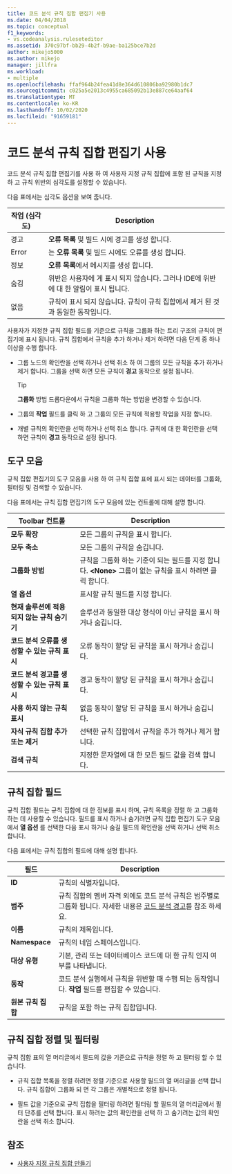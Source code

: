 ```yaml
---
title: 코드 분석 규칙 집합 편집기 사용
ms.date: 04/04/2018
ms.topic: conceptual
f1_keywords:
- vs.codeanalysis.ruleseteditor
ms.assetid: 370c97bf-bb29-4b2f-b9ae-ba125bce7b2d
author: mikejo5000
ms.author: mikejo
manager: jillfra
ms.workload:
- multiple
ms.openlocfilehash: ffaf964b24fea41d8e364d610806ba92980b1dc7
ms.sourcegitcommit: c025a5e2013c4955ca685092b13e887ce64aaf64
ms.translationtype: MT
ms.contentlocale: ko-KR
ms.lasthandoff: 10/02/2020
ms.locfileid: "91659181"
---
```

# <a name="use-the-code-analysis-rule-set-editor"></a>코드 분석 규칙 집합 편집기 사용

코드 분석 규칙 집합 편집기를 사용 하 여 사용자 지정 규칙 집합에 포함 된 규칙을 지정 하 고 규칙 위반의 심각도를 설정할 수 있습니다.

다음 표에서는 심각도 옵션을 보여 줍니다.

|작업 (심각도)|Description|
|-|-|
|경고|**오류 목록** 및 빌드 시에 경고를 생성 합니다.|
|Error|는 **오류 목록** 및 빌드 시에도 오류를 생성 합니다.|
|정보|**오류 목록**에서 메시지를 생성 합니다.|
|숨김|위반은 사용자에 게 표시 되지 않습니다. 그러나 IDE에 위반에 대 한 알림이 표시 됩니다.|
|없음|규칙이 표시 되지 않습니다. 규칙이 규칙 집합에서 제거 된 것과 동일한 동작입니다.|

사용자가 지정한 규칙 집합 필드를 기준으로 규칙을 그룹화 하는 트리 구조의 규칙이 편집기에 표시 됩니다. 규칙 집합에서 규칙을 추가 하거나 제거 하려면 다음 단계 중 하나 이상을 수행 합니다.

- 그룹 노드의 확인란을 선택 하거나 선택 취소 하 여 그룹의 모든 규칙을 추가 하거나 제거 합니다. 그룹을 선택 하면 모든 규칙이 **경고** 동작으로 설정 됩니다.

   > [!TIP]
   > **그룹화** 방법 드롭다운에서 규칙을 그룹화 하는 방법을 변경할 수 있습니다.

- 그룹의 **작업** 필드를 클릭 하 고 그룹의 모든 규칙에 적용할 작업을 지정 합니다.

- 개별 규칙의 확인란을 선택 하거나 선택 취소 합니다. 규칙에 대 한 확인란을 선택 하면 규칙이 **경고** 동작으로 설정 됩니다.

## <a name="toolbar"></a>도구 모음

규칙 집합 편집기의 도구 모음을 사용 하 여 규칙 집합 표에 표시 되는 데이터를 그룹화, 필터링 및 검색할 수 있습니다.

다음 표에서는 규칙 집합 편집기의 도구 모음에 있는 컨트롤에 대해 설명 합니다.

|Toolbar 컨트롤|Description|
|---------------------|-----------------|
|**모두 확장**|모든 그룹의 규칙을 표시 합니다.|
|**모두 축소**|모든 그룹의 규칙을 숨깁니다.|
|**그룹화 방법**|규칙을 그룹화 하는 기준이 되는 필드를 지정 합니다. **\<None>** 그룹이 없는 규칙을 표시 하려면 클릭 합니다.|
|**열 옵션**|표시할 규칙 필드를 지정 합니다.|
|**현재 솔루션에 적용 되지 않는 규칙 숨기기**|솔루션과 동일한 대상 형식이 아닌 규칙을 표시 하거나 숨깁니다.|
|**코드 분석 오류를 생성할 수 있는 규칙 표시**|오류 동작이 할당 된 규칙을 표시 하거나 숨깁니다.|
|**코드 분석 경고를 생성할 수 있는 규칙 표시**|경고 동작이 할당 된 규칙을 표시 하거나 숨깁니다.|
|**사용 하지 않는 규칙 표시**|없음 동작이 할당 된 규칙을 표시 하거나 숨깁니다.|
|**자식 규칙 집합 추가 또는 제거**|선택한 규칙 집합에서 규칙을 추가 하거나 제거 합니다.|
|**검색 규칙**|지정한 문자열에 대 한 모든 필드 값을 검색 합니다.|

## <a name="rule-set-fields"></a>규칙 집합 필드

규칙 집합 필드는 규칙 집합에 대 한 정보를 표시 하며, 규칙 목록을 정렬 하 고 그룹화 하는 데 사용할 수 있습니다. 필드를 표시 하거나 숨기려면 규칙 집합 편집기 도구 모음에서 **열 옵션** 를 선택한 다음 표시 하거나 숨길 필드의 확인란을 선택 하거나 선택 취소 합니다.

다음 표에서는 규칙 집합의 필드에 대해 설명 합니다.

|필드|Description|
|-----------|-----------------|
|**ID**|규칙의 식별자입니다.|
|**범주**|규칙 집합의 멤버 자격 외에도 코드 분석 규칙은 범주별로 그룹화 됩니다. 자세한 내용은 [코드 분석 경고](/dotnet/fundamentals/code-analysis/quality-rules/index)를 참조 하세요.|
|**이름**|규칙의 제목입니다.|
|**Namespace**|규칙의 네임 스페이스입니다.|
|**대상 유형**|기본, 관리 또는 데이터베이스 코드에 대 한 규칙 인지 여부를 나타냅니다.|
|**동작**|코드 분석 실행에서 규칙을 위반할 때 수행 되는 동작입니다. **작업** 필드를 편집할 수 있습니다.|
|**원본 규칙 집합**|규칙을 포함 하는 규칙 집합입니다.|

## <a name="sort-and-filter-rule-sets"></a>규칙 집합 정렬 및 필터링

규칙 집합 표의 열 머리글에서 필드의 값을 기준으로 규칙을 정렬 하 고 필터링 할 수 있습니다.

- 규칙 집합 목록을 정렬 하려면 정렬 기준으로 사용할 필드의 열 머리글을 선택 합니다. 규칙 집합이 그룹화 되 면 각 그룹은 개별적으로 정렬 됩니다.

- 필드 값을 기준으로 규칙 집합을 필터링 하려면 필터링 할 필드의 열 머리글에서 필터 단추를 선택 합니다. 표시 하려는 값의 확인란을 선택 하 고 숨기려는 값의 확인란을 선택 취소 합니다.

## <a name="see-also"></a>참조

- [사용자 지정 규칙 집합 만들기](../code-quality/how-to-create-a-custom-rule-set.md)
